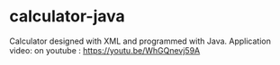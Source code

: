 # calculator-java
Calculator designed with XML and programmed with Java.
Application video: on youtube : https://youtu.be/WhGQnevj59A
